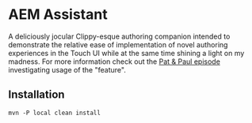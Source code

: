 # AEM Assistant

A deliciously jocular Clippy-esque authoring companion intended to demonstrate 
the relative ease of implementation of novel authoring experiences in the Touch UI 
while at the same time shining a light on my madness.  For more information check 
out the [Pat & Paul episode](https://youtu.be/RlW5yAPlj5s) investigating usage of the "feature".

## Installation 

`mvn -P local clean install` 